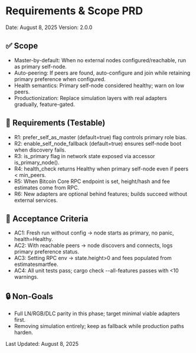 # Requirements & Scope PRD

Date: August 8, 2025
Version: 2.0.0

## ✅ Scope
- Master-by-default: When no external nodes configured/reachable, run as primary self-node.
- Auto-peering: If peers are found, auto-configure and join while retaining primary preference when configured.
- Health semantics: Primary self-node considered healthy; warn on low peers.
- Productionization: Replace simulation layers with real adapters gradually, feature-gated.

## 🎯 Requirements (Testable)
- R1: prefer_self_as_master (default=true) flag controls primary role bias.
- R2: enable_self_node_fallback (default=true) ensures self-node boot when discovery fails.
- R3: is_primary flag in network state exposed via accessor is_primary_node().
- R4: health_check returns Healthy when primary self-node even if peers < min_peers.
- R5: When Bitcoin Core RPC endpoint is set, height/hash and fee estimates come from RPC.
- R6: New adapters are optional behind features; builds succeed without external services.

## 🧪 Acceptance Criteria
- AC1: Fresh run without config → node starts as primary, no panic, health=Healthy.
- AC2: With reachable peers → node discovers and connects, logs primary preference status.
- AC3: Setting RPC env → state.height>0 and fees populated from estimatesmartfee.
- AC4: All unit tests pass; cargo check --all-features passes with <10 warnings.

## 🔒 Non-Goals
- Full LN/RGB/DLC parity in this phase; target minimal viable adapters first.
- Removing simulation entirely; keep as fallback while production paths harden.

Last Updated: August 8, 2025
